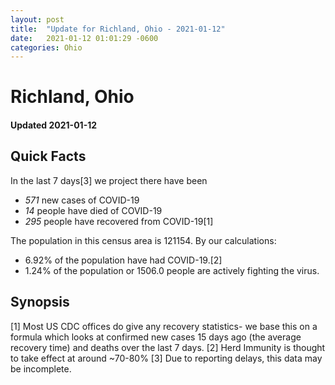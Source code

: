 ```yaml
---
layout: post
title:  "Update for Richland, Ohio - 2021-01-12"
date:   2021-01-12 01:01:29 -0600
categories: Ohio
---
```


# Richland, Ohio
#### Updated 2021-01-12

## Quick Facts

In the last 7 days[3] we project there have been
- *571* new cases of COVID-19
- *14* people have died of COVID-19
- *295* people have recovered from COVID-19[1]

The population in this census area is 121154. By our calculations:
- 6.92% of the population have had COVID-19.[2]
- 1.24% of the population or 1506.0 people are actively fighting the virus.

## Synopsis




[1] Most US CDC offices do give any recovery statistics- we base this on a formula which looks at confirmed new cases
15 days ago (the average recovery time) and deaths over the last 7 days.
[2] Herd Immunity is thought to take effect at around ~70-80%
[3] Due to reporting delays, this data may be incomplete. 
    